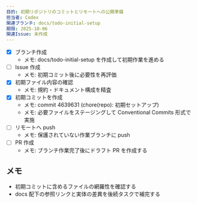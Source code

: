 ```yaml
---
目的: 初期リポジトリのコミットとリモートへの公開準備
担当者: Codex
関連ブランチ: docs/todo-initial-setup
期限: 2025-10-06
関連Issue: 未作成
---
```


- [x] ブランチ作成
  - メモ: docs/todo-initial-setup を作成して初期作業を進める
- [ ] Issue 作成
  - メモ: 初期コミット後に必要性を再評価
- [x] 初期ファイル内容の確認
  - メモ: 規約・ドキュメント構成を精査
- [x] 初期コミットを作成
  - メモ: commit 4639631 (chore(repo): 初期セットアップ)
  - メモ: 必要ファイルをステージングして Conventional Commits 形式で実施
- [ ] リモートへ push
  - メモ: 保護されていない作業ブランチに push
- [ ] PR 作成
  - メモ: ブランチ作業完了後にドラフト PR を作成する

## メモ
- 初期コミットに含めるファイルの網羅性を確認する
- docs 配下の参照リンクと実体の差異を後続タスクで補完する
